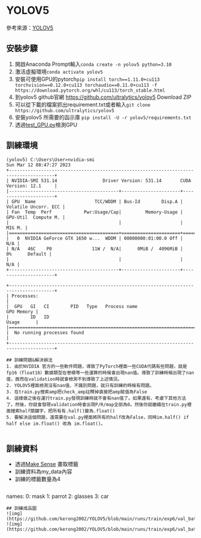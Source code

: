 # YOLOV5
參考來源：[YOLOV5](https://github.com/ultralytics/yolov5)
## 安裝步驟
1. 開啟Anaconda Prompt輸入```conda create -n yolov5 python=3.10```
2. 激活虛擬環境```conda activate yolov5```
3. 安裝可使用GPU的pytorch```pip install torch==1.11.0+cu113 torchvision==0.12.0+cu113 torchaudio==0.11.0+cu113 -f https://download.pytorch.org/whl/cu113/torch_stable.html```
4. 到yolov5 github官網 https://github.com/ultralytics/yolov5 Download ZIP
5. 可以從下載的檔案抓出requirement.txt或者輸入```git clone https://github.com/ultralytics/yolov5```
6. 安裝yolov5 所需要的函示庫 ```pip install -U -r yolov5/requirements.txt```
7. 透過[test_GPU.py](https://github.com/kerong2002/YOLOV5/blob/main/test_GPU.py)檢測GPU

## 訓練環境
```
(yolov5) C:\Users\User>nvidia-smi
Sun Mar 12 08:47:27 2023
+---------------------------------------------------------------------------------------+
| NVIDIA-SMI 531.14                 Driver Version: 531.14       CUDA Version: 12.1     |
|-----------------------------------------+----------------------+----------------------+
| GPU  Name                      TCC/WDDM | Bus-Id        Disp.A | Volatile Uncorr. ECC |
| Fan  Temp  Perf            Pwr:Usage/Cap|         Memory-Usage | GPU-Util  Compute M. |
|                                         |                      |               MIG M. |
|=========================================+======================+======================|
|   0  NVIDIA GeForce GTX 1650 w...  WDDM | 00000000:01:00.0 Off |                  N/A |
| N/A   46C    P0               11W /  N/A|      0MiB /  4096MiB |      0%      Default |
|                                         |                      |                  N/A |
+-----------------------------------------+----------------------+----------------------+

+---------------------------------------------------------------------------------------+
| Processes:                                                                            |
|  GPU   GI   CI        PID   Type   Process name                            GPU Memory |
|        ID   ID                                                             Usage      |
|=======================================================================================|
|  No running processes found                                                           |
+---------------------------------------------------------------------------------------+

## 訓練問題&解決辦法
1. 由於NVIDIA 官方的一些軟件問題，導致了PyTorch裡面一些CUDA代碼有些問題，就是fp16（float16）數據類型在卷積等一些運算的時候會出現nan值。導致了訓練時候出現了nan值，故而在validation時就會檢測不到導致了上述情況。
2. YOLOV5裡面檢測沒有nan值、不識別問題，就只有訓練的時候有問題。
3. 在train.py搜索amp把check_amp註釋掉直接把amp賦值為False
4. 這樣做之後在運行train.py發現訓練時就不會有nan值了。如果還有，考慮下其他方法了。然後，你就會發現validation時會出現P/R/map全部為0。然後你就繼續在train.py裡面搜索half關鍵字，把所有有.half()變為.float()
5. 要解決這個問題，還需要在val.py裡面將所有的half改為False，同時im.half() if half else im.float() 改為 im.float()。


```
## 訓練資料
- 透過[Make Sense](https://www.makesense.ai/) 畫取標籤
- 訓練資料為my_data內容
- 訓練的標籤數量為4
```

```
names:
  0: mask
  1: parrot
  2: glasses
  3: car
```
## 訓練成品圖
![img](https://github.com/kerong2002/YOLOV5/blob/main/runs/train/exp6/val_batch0_labels.jpg)
![img](https://github.com/kerong2002/YOLOV5/blob/main/runs/train/exp6/val_batch2_labels.jpg)
